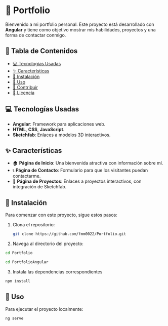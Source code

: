 # 🌟 Portfolio

Bienvenido a mi portfolio personal. Este proyecto está desarrollado con **Angular** y tiene como objetivo mostrar mis habilidades, proyectos y una forma de contactar conmigo.

## 📝 Tabla de Contenidos
- [💻 Tecnologías Usadas](#tecnologías-usadas)
- [✨ Características](#características)
- [🔧 Instalación](#instalación)
- [🚀 Uso](#uso)
- [🤝 Contribuir](#contribuir)
- [📄 Licencia](#licencia)

## 💻 Tecnologías Usadas

- **Angular**: Framework para aplicaciones web.
- **HTML**, **CSS**, **JavaScript**.
- **Sketchfab**: Enlaces a modelos 3D interactivos.

## ✨ Características

- 🏠 **Página de Inicio**: Una bienvenida atractiva con información sobre mí.
- 📞 **Página de Contacto**: Formulario para que los visitantes puedan contactarme.
- 💼 **Página de Proyectos**: Enlaces a proyectos interactivos, con integración de Sketchfab.

## 🔧 Instalación

Para comenzar con este proyecto, sigue estos pasos:

1. Clona el repositorio:
   ```bash
   git clone https://github.com/fmm0022/Portfolio.git
   ```
2. Navega al directorio del proyecto:
```bash
cd Portfolio
   ```
   ```bash
cd PortfolioAngular
   ```

3. Instala las dependencias correspondientes
```bash
npm install
   ```
## 🚀 Uso
Para ejecutar el proyecto localmente:
```bash
ng serve
   ```


